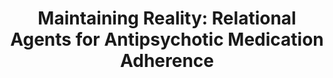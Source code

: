 ---
name: "Maintaining Reality Relational Agents For Antipsychotic"
title: "Maintaining Reality: Relational Agents for Antipsychotic Medication Adherence"
project: null
event: "Interacting with Computers special issue on Mental Health 22(4) 276-288"
authors:
year: 2010
resources:
- name: "IwC2010 antipsychotic"
  src: "IwC2010.antipsychotic.pdf"
external_url: null
draft: false
---